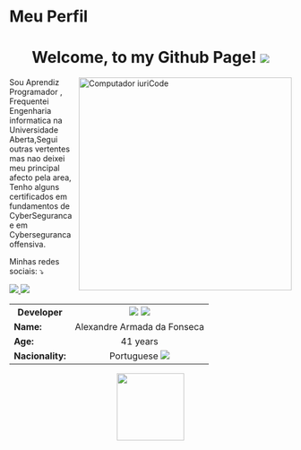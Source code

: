 # Meu Perfil
<h1 align= "center">Welcome, to my Github Page! <img src = "https://img.icons8.com/?size=48&id=1H52efUsDX7A&format=png"> </h1>
</p>
<img src="https://raw.githubusercontent.com/MicaelliMedeiros/micaellimedeiros/master/image/computer-illustration.png" min-width="380px" max-width="380px" width="380px" align="right" alt="Computador iuriCode">

<p align="left"> 
  Sou Aprendiz Programador , Frequentei Engenharia informatica na Universidade Aberta,Segui outras vertentes mas nao deixei meu principal afecto pela area, Tenho alguns certificados em fundamentos de CyberSeguranca e em Cyberseguranca offensiva. 
  
</p>


<p align="left">
  Minhas redes sociais: ⤵️
</p>


<div align="left">
  <a href="https://www.instagram.com/alexandrefonsecapt/" alt="Instagram">
    <img src="https://img.shields.io/badge/-Instagram-ff3a5e?style=for-the-badge&logo=Instagram&logoColor=FFF"/>
  </a>
  
  <a href="https://www.linkedin.com/in/alexandre-armada-fonseca/" alt="Linkedin">
    <img src="https://img.shields.io/badge/-Linkedin-ff3a5e?style=for-the-badge&logo=Linkedin&logoColor=FFF"/>
  </a>
 </div>
 
<table align="left">
  <tr>
    <th align= ""center">Developer</th>
    <th> 
      <img src = "https://img.icons8.com/?size=48&id=20909&format=png">
      <img src = "https://img.icons8.com/?size=48&id=108784&format=png">
    </th>
  </tr>
  <tr><td><strong>Name:</strong></td><td>Alexandre Armada da Fonseca</td></tr>
  <tr><td><strong>Age:</strong></td><td align= "center">41 years</td></tr>
  <tr><td><strong>Nacionality:</strong></td><td align= "center">Portuguese  <img src= "https://img.icons8.com/?size=16&id=QH60qY9_4jHs&format=png"></td></tr>
</table>
<p align= "center">

  
  <a href="https://github.com/lordalex07cmd">
    <img height = "120em" src = "https://github-readme-stats.vercel.app/api?username=lordalex07cmd&show_icons=true&theme=radical&include_all_commits=true&count_private=true"/>
  </a>

